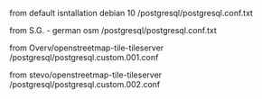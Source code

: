 from default isntallation debian 10
  /postgresql/postgresql.conf.txt

from S.G. - german osm
  /postgresql/postgresql.conf.txt

from Overv/openstreetmap-tile-tileserver
  /postgresql/postgresql.custom.001.conf

from stevo/openstreetmap-tile-tileserver
  /postgresql/postgresql.custom.002.conf
